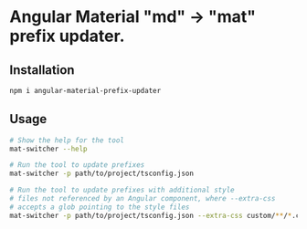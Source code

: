 # Angular Material "md" -> "mat" prefix updater.

## Installation
```bash
npm i angular-material-prefix-updater
```

## Usage

```bash
# Show the help for the tool
mat-switcher --help

# Run the tool to update prefixes
mat-switcher -p path/to/project/tsconfig.json

# Run the tool to update prefixes with additional style
# files not referenced by an Angular component, where --extra-css
# accepts a glob pointing to the style files
mat-switcher -p path/to/project/tsconfig.json --extra-css custom/**/*.css 
```
